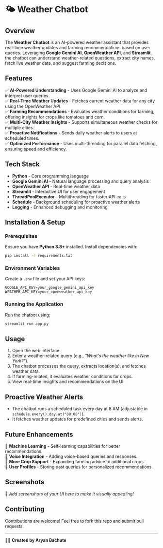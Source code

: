 # 🌤 Weather Chatbot

## Overview
The **Weather Chatbot** is an AI-powered weather assistant that provides real-time weather updates and farming recommendations based on user queries. Leveraging **Google Gemini AI**, **OpenWeather API**, and **Streamlit**, the chatbot can understand weather-related questions, extract city names, fetch live weather data, and suggest farming decisions.

## Features
✅ **AI-Powered Understanding** - Uses Google Gemini AI to analyze and interpret user queries.  
✅ **Real-Time Weather Updates** - Fetches current weather data for any city using the OpenWeather API.  
✅ **Farming Recommendations** - Evaluates weather conditions for farming, offering insights for crops like tomatoes and corn.  
✅ **Multi-City Weather Insights** - Supports simultaneous weather checks for multiple cities.  
✅ **Proactive Notifications** - Sends daily weather alerts to users at scheduled times.  
✅ **Optimized Performance** - Uses multi-threading for parallel data fetching, ensuring speed and efficiency.

## Tech Stack
- **Python** - Core programming language
- **Google Gemini AI** - Natural language processing and query analysis
- **OpenWeather API** - Real-time weather data
- **Streamlit** - Interactive UI for user engagement
- **ThreadPoolExecutor** - Multithreading for faster API calls
- **Schedule** - Background scheduling for proactive weather alerts
- **Logging** - Enhanced debugging and monitoring

## Installation & Setup
### Prerequisites
Ensure you have **Python 3.8+** installed. Install dependencies with:
```sh
pip install -r requirements.txt
```

### Environment Variables
Create a `.env` file and set your API keys:
```
GOOGLE_API_KEY=your_google_gemini_api_key
WEATHER_API_KEY=your_openweather_api_key
```

### Running the Application
Run the chatbot using:
```sh
streamlit run app.py
```

## Usage
1. Open the web interface.
2. Enter a weather-related query (e.g., *"What's the weather like in New York?"*).
3. The chatbot processes the query, extracts location(s), and fetches weather data.
4. If farming-related, it evaluates weather conditions for crops.
5. View real-time insights and recommendations on the UI.

## Proactive Weather Alerts
- The chatbot runs a scheduled task every day at 8 AM (adjustable in `schedule.every().day.at("08:00")`).
- It fetches weather updates for predefined cities and sends alerts.

## Future Enhancements
🔹 **Machine Learning** - Self-learning capabilities for better recommendations.  
🔹 **Voice Integration** - Adding voice-based queries and responses.  
🔹 **More Crop Support** - Expanding farming advice to additional crops.  
🔹 **User Profiles** - Storing past queries for personalized recommendations.

## Screenshots
🚀 *Add screenshots of your UI here to make it visually appealing!*

## Contributing
Contributions are welcome! Feel free to fork this repo and submit pull requests.


---
👨‍💻 **Created by Aryan Bachute**

